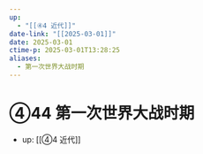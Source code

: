 ```yaml
---
up:
  - "[[④4 近代]]"
date-link: "[[2025-03-01]]"
date: 2025-03-01
ctime-p: 2025-03-01T13:28:25
aliases:
  - 第一次世界大战时期
---
```


# ④44 第一次世界大战时期

- up: [[④4 近代]]
